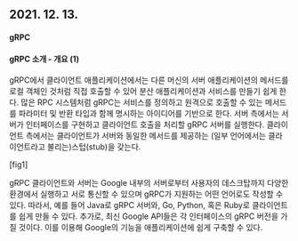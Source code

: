 ## 2021. 12. 13.

#### gRPC

#### gRPC 소개 - 개요 (1)

gRPC에서 클라이언트 애플리케이션에서는 다른 머신의 서버 애플리케이션의 메서드를 로컬 객체인 것처럼 직접 호출할 수 있어 분산 애플리케이션과 서비스를 만들기 쉽게 한다. 많은 RPC 시스템처럼 gRPC는 서비스를 정의하고 원격으로 호출할 수 있는 메서드를 파라미터 및 반환 타입과 함께 명시하는 아이디어를 기반으로 한다. 서버 측에서는 서버가 인터페이스를 구현하고 클라이언트 호출을 처리할 gRPC 서버를 실행한다. 클라이언트 측에서는 클라이언트가 서버와 동일한 메서드를 제공하는 (일부 언어에서는 클라이언트라고 불리는)스텁(stub)을 갖는다.

[fig1]

gRPC 클라이언트와 서버는 Google 내부의 서버로부터 사용자의 데스크탑까지 다양한 환경에서 실행하고 서로 통신할 수 있으며 gRPC가 지원하는 어떤 언어로도 작성할 수 있다. 따라서, 예를 들어 Java로 gRPC 서버와, Go, Python, 혹은 Ruby로 클라이언트를 쉽게 만들 수 있다. 추가로, 최신 Google API들은 각 인터페이스의 gRPC 버전을 가질 것이다. 이를 이용해 Google의 기능을 애플리케이션에 쉽게 구축할 수 있다.

